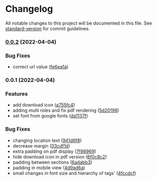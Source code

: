 # Changelog

All notable changes to this project will be documented in this file. See [standard-version](https://github.com/conventional-changelog/standard-version) for commit guidelines.

### [0.0.2](https://github.com/Stijnc/jsonresume-theme-standard-resume-extended/compare/v0.0.1...v0.0.2) (2022-04-04)


### Bug Fixes

* correct url value ([fe6ea1a](https://github.com/Stijnc/jsonresume-theme-standard-resume-extended/commit/fe6ea1af21e0dbcf570ba8733d2a1893a8d12855))

### 0.0.1 (2022-04-04)


### Features

* add download icon ([a755fc4](https://github.com/Stijnc/jsonresume-theme-standard-resume-extended/commit/a755fc40dee88709554b3142da945cfc2ed8a222))
* adding multi roles and fix pdf rendering ([5d20198](https://github.com/Stijnc/jsonresume-theme-standard-resume-extended/commit/5d2019815ad15e81c53baae080aea6845adb4ede))
* set font from google fonts ([da1137f](https://github.com/Stijnc/jsonresume-theme-standard-resume-extended/commit/da1137fb2ce730d183cca1aca6833269e7be2f92))


### Bug Fixes

* changing location text ([941d6f8](https://github.com/Stijnc/jsonresume-theme-standard-resume-extended/commit/941d6f802c4c4c977d75ee7b966809e64fc16bf0))
* decrease margin ([03cdf1d](https://github.com/Stijnc/jsonresume-theme-standard-resume-extended/commit/03cdf1d9b095f9ded0519dfea1fed62edb450bec))
* extra padding on pdf display ([7f86969](https://github.com/Stijnc/jsonresume-theme-standard-resume-extended/commit/7f869695db1013c73ff21fab8f2a07fb469e5c26))
* hide download icon in pdf version ([6f0c8c2](https://github.com/Stijnc/jsonresume-theme-standard-resume-extended/commit/6f0c8c258b2d12464de2f992eaa6cc9c25b98092))
* padding between sections ([6adabb3](https://github.com/Stijnc/jsonresume-theme-standard-resume-extended/commit/6adabb38d051fb7f44b66f3cff39432ce643fb72))
* padding in mobile view ([4d9ad6a](https://github.com/Stijnc/jsonresume-theme-standard-resume-extended/commit/4d9ad6ac974527934421a70a7168a9cfd2cb97cc))
* small changes in font size and hierarchy of tags' ([4fccdcf](https://github.com/Stijnc/jsonresume-theme-standard-resume-extended/commit/4fccdcfdd0a5c5aef848ed0dc079c848cc5772c8))
